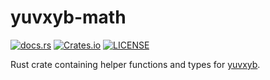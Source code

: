 # yuvxyb-math

[![docs.rs](https://img.shields.io/docsrs/yuvxyb-math?style=for-the-badge)](https://docs.rs/yuvxyb-math)
[![Crates.io](https://img.shields.io/crates/v/yuvxyb-math?style=for-the-badge)](https://crates.io/crates/yuvxyb-math)
[![LICENSE](https://img.shields.io/crates/l/yuvxyb-math?style=for-the-badge)](https://github.com/rust-av/yuvxyb/blob/main/yuvxyb-math/LICENSE)

Rust crate containing helper functions and types for [yuvxyb](https://crates.io/crates/yuvxyb).
